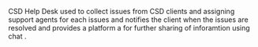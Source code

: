 CSD Help Desk used to collect issues from CSD clients and assigning support agents for each issues and notifies the client when the issues are resolved and provides a platform a for further sharing of inforamtion using chat .
